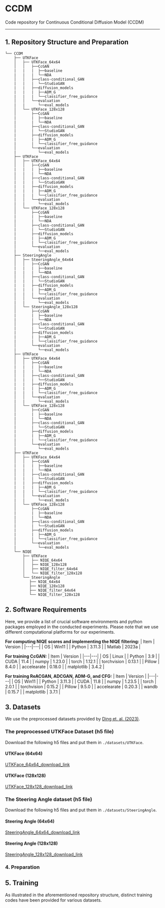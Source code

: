 # CCDM
Code repository for Continuous Conditional Diffusion Model (CCDM)

<!-- --------------------------------------------------------------- -->
--------------------------------------------------------
## 1. Repository Structure and Preparation
```
└── CCDM
    ├── UTKFace
    │   ├── UTKFace_64x64
    │   │   ├──CcGAN
    |   |   |  ├──baseline
    |   |   |  └──NDA
    │   │   ├──class-conditional_GAN
    |   |   |  └──StudioGAN
    |   |   ├──diffusion_models
    |   |   |  ├──ADM_G
    |   |   |  └──classifier_free_guidance
    │   │   └──evaluation
    |   |      └──eval_models
    │   └── UTKFace_128x128
    │       ├──CcGAN
    |       |  ├──baseline
    |       |  └──NDA
    │       ├──class-conditional_GAN
    |       |  └──StudioGAN
    |       ├──diffusion_models
    |       |  ├──ADM_G
    |       |  └──classifier_free_guidance
    │       └──evaluation
    |          └──eval_models
    ├── UTKFace
    │   ├── UTKFace_64x64
    │   │   ├──CcGAN
    |   |   |  ├──baseline
    |   |   |  └──NDA
    │   │   ├──class-conditional_GAN
    |   |   |  └──StudioGAN
    |   |   ├──diffusion_models
    |   |   |  ├──ADM_G
    |   |   |  └──classifier_free_guidance
    │   │   └──evaluation
    |   |      └──eval_models
    │   └── UTKFace_128x128
    │       ├──CcGAN
    |       |  ├──baseline
    |       |  └──NDA
    │       ├──class-conditional_GAN
    |       |  └──StudioGAN
    |       ├──diffusion_models
    |       |  ├──ADM_G
    |       |  └──classifier_free_guidance
    │       └──evaluation
    |          └──eval_models
    ├── SteeringAngle
    │   ├── SteeringAngle_64x64
    │   │   ├──CcGAN
    |   |   |  ├──baseline
    |   |   |  └──NDA
    │   │   ├──class-conditional_GAN
    |   |   |  └──StudioGAN
    |   |   ├──diffusion_models
    |   |   |  ├──ADM_G
    |   |   |  └──classifier_free_guidance
    │   │   └──evaluation
    |   |      └──eval_models
    │   └── SteeringAngle_128x128
    │       ├──CcGAN
    |       |  ├──baseline
    |       |  └──NDA
    │       ├──class-conditional_GAN
    |       |  └──StudioGAN
    |       ├──diffusion_models
    |       |  ├──ADM_G
    |       |  └──classifier_free_guidance
    │       └──evaluation
    |          └──eval_models
    ├── UTKFace
    │   ├── UTKFace_64x64
    │   │   ├──CcGAN
    |   |   |  ├──baseline
    |   |   |  └──NDA
    │   │   ├──class-conditional_GAN
    |   |   |  └──StudioGAN
    |   |   ├──diffusion_models
    |   |   |  ├──ADM_G
    |   |   |  └──classifier_free_guidance
    │   │   └──evaluation
    |   |      └──eval_models
    │   └── UTKFace_128x128
    │       ├──CcGAN
    |       |  ├──baseline
    |       |  └──NDA
    │       ├──class-conditional_GAN
    |       |  └──StudioGAN
    |       ├──diffusion_models
    |       |  ├──ADM_G
    |       |  └──classifier_free_guidance
    │       └──evaluation
    |          └──eval_models
    ├── UTKFace
    │   ├── UTKFace_64x64
    │   │   ├──CcGAN
    |   |   |  ├──baseline
    |   |   |  └──NDA
    │   │   ├──class-conditional_GAN
    |   |   |  └──StudioGAN
    |   |   ├──diffusion_models
    |   |   |  ├──ADM_G
    |   |   |  └──classifier_free_guidance
    │   │   └──evaluation
    |   |      └──eval_models
    │   └── UTKFace_128x128
    │       ├──CcGAN
    |       |  ├──baseline
    |       |  └──NDA
    │       ├──class-conditional_GAN
    |       |  └──StudioGAN
    |       ├──diffusion_models
    |       |  ├──ADM_G
    |       |  └──classifier_free_guidance
    │       └──evaluation
    |          └──eval_models
    └── NIQE
        ├── UTKFace
        │   ├── NIQE_64x64
        │   ├── NIQE_128x128
        │   ├── NIQE_filter_64x64
        │   └── NIQE_filter_128x128
        └── SteeringAngle
           ├── NIQE_64x64
           ├── NIQE_128x128     
           ├── NIQE_filter_64x64
           └── NIQE_filter_128x128
```



<!-- ----------------------------------------------------------------->
## 2. Software Requirements
Here, we provide a list of crucial software environments and python packages employed in the conducted experiments. Please note that we use different computational platforms for our experiments. <br />

**For computing NIQE scores and implementing the NIQE filtering:**
| Item | Version |
|---|---|
| OS | Win11 |
| Python | 3.11.3 |
| Matlab | 2023a |

**For training CcGAN:**
| Item | Version |
|---|---|
| OS | Linux |
| Python | 3.9 |
| CUDA  | 11.4 |
| numpy | 1.23.0 |
| torch | 1.12.1 |
| torchvision | 0.13.1 |
| Pillow | 8.4.0 |
| accelearate | 0.18.0 |
| matplotlib | 3.4.2 |

**For training ReACGAN, ADCGAN, ADM-G, and CFG:**
| Item | Version |
|---|---|
| OS | Win11 |
| Python | 3.11.3 |
| CUDA  | 11.8 |
| numpy | 1.23.5 |
| torch | 2.0.1 |
| torchvision | 0.15.2 |
| Pillow | 9.5.0 |
| accelearate | 0.20.3 |
| wandb | 0.15.7 |
| matplotlib | 3.7.1 |

<!-- --------------------------------------------------------------- -->
## 3. Datasets

We use the preprocessed datasets provided by [Ding et. al. (2023)](https://github.com/UBCDingXin/improved_CcGAN).

### The preprocessed UTKFace Dataset (h5 file)
Download the following h5 files and put them in `./datasets/UTKFace`.
#### UTKFace (64x64)
[UTKFace_64x64_download_link](https://1drv.ms/u/s!Arj2pETbYnWQstIzurW-LCFpGz5D7Q?e=X23ybx) <br />
#### UTKFace (128x128)
[UTKFace_128x128_download_link](https://1drv.ms/u/s!Arj2pETbYnWQstJGpTgNYrHE8DgDzA?e=d7AeZq) <br />

### The Steering Angle dataset (h5 file)
Download the following h5 files and put them in `./datasets/SteeringAngle`.
#### Steering Angle (64x64)
[SteeringAngle_64x64_download_link](https://1drv.ms/u/s!Arj2pETbYnWQstIyDTDpGA0CNiONkA?e=Ui5kUK) <br />
#### Steering Angle (128x128)
[SteeringAngle_128x128_download_link](https://1drv.ms/u/s!Arj2pETbYnWQstJ0j7rXhDtm6y4IcA?e=bLQh2e) <br />


<!-- ----------------------------------------------------------------->
### 4. Preparation


<!-- --------------------------------------------------------------- -->
## 5. Training
As illustrated in the aforementioned repository structure, distinct training codes have been provided for various datasets. <br />

